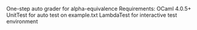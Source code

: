 One-step auto grader for alpha-equivalence
Requirements: OCaml 4.0.5+
UnitTest for auto test on example.txt
LambdaTest for interactive test environment

